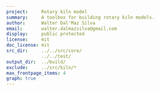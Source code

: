 ```yaml
---
project:     Rotary kiln model
summary:     A toolbox for building rotary kiln models.
author:      Walter Dal'Maz Silva
email:       walter.dalmazsilva@gmail.com
display:     public protected
license:     mit
doc_license: mit
src_dir:     ../../src/core/
             ../../test/
output_dir:  ../build/
exclude:     ../src/kiln/*
max_frontpage_items: 4
graph: true
---
```

